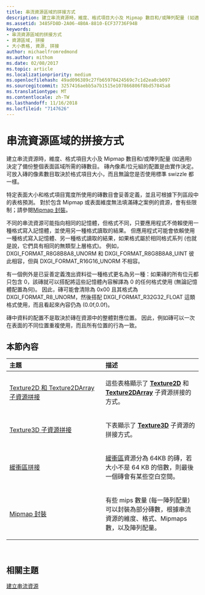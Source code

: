 ```yaml
---
title: 串流資源區域的拼接方式
description: 建立串流資源時，維度、格式項目大小及 Mipmap 數目和/或陣列配量 (如適用) 決定了備份整個表面區域所需的磚數目。
ms.assetid: 3485FD8D-2A06-4B0A-8810-ECF37736F94B
keywords:
- 串流資源區域的拼接方式
- 資源區域, 拼接
- 大小表格, 資源, 拼接
author: michaelfromredmond
ms.author: mithom
ms.date: 02/08/2017
ms.topic: article
ms.localizationpriority: medium
ms.openlocfilehash: 49ad096389c27fb65970424569c7c1d2ea0cb097
ms.sourcegitcommit: 3257416aebb5a7b1515e107866806f8bd57845a8
ms.translationtype: MT
ms.contentlocale: zh-TW
ms.lasthandoff: 11/16/2018
ms.locfileid: "7147626"
---
```

# <a name="how-a-streaming-resources-area-is-tiled"></a>串流資源區域的拼接方式


建立串流資源時，維度、格式項目大小及 Mipmap 數目和/或陣列配量 (如適用) 決定了備份整個表面區域所需的磚數目。 磚內像素/位元組的配置是由實作決定。 可放入磚的像素數目取決於格式項目大小，而且無論您是否使用標準 swizzle 都一樣。

特定表面大小和格式項目寬度所使用的磚數目會妥善定義，並且可根據下列區段中的表格預測。 對於包含 Mipmap 或表面維度無法填滿磚之案例的資源，會有些限制；請參閱[Mipmap 封裝](mipmap-packing.md)。

不同的串流資源可能指向相同的記憶體，但格式不同，只要應用程式不倚賴使用一種格式寫入記憶體，並使用另一種格式讀取的結果。 但應用程式可能會依賴使用一種格式寫入記憶體、另一種格式讀取的結果，如果格式屬於相同格式系列 (也就是說，它們具有相同的無類型上層格式)。 例如，DXGI\_FORMAT\_R8G8B8A8\_UNORM 和 DXGI\_FORMAT\_R8G8B8A8\_UINT 彼此相容，但與 DXGI\_FORMAT\_R16G16\_UNORM 不相容。

有一個例外是已妥善定義洩出資料從一種格式更名為另一種：如果磚的所有位元都只包含 0，該磚就可以搭配將這些記憶體內容解譯為 0 的任何格式使用 (無論記憶體配置為何)。 因此，磚可能會清除為 0x00 且其格式為 DXGI\_FORMAT\_R8\_UNORM，然後搭配 DXGI\_FORMAT\_R32G32\_FLOAT 這類格式使用，而且看起來內容仍為 (0.0f,0.0f)。

磚中資料的配置不是取決於磚在資源中的整體對應位置。 因此，例如磚可以一次在表面的不同位置重複使用，而且所有位置的行為一致。

## <a name="span-idin-this-sectionspanin-this-section"></a><span id="in-this-section"></span>本節內容


<table>
<colgroup>
<col width="50%" />
<col width="50%" />
</colgroup>
<thead>
<tr class="header">
<th align="left">主題</th>
<th align="left">描述</th>
</tr>
</thead>
<tbody>
<tr class="odd">
<td align="left"><p><a href="texture2d-and-texture2darray-subresource-tiling.md">Texture2D 和 Texture2DArray 子資源拼接</a></p></td>
<td align="left"><p>這些表格顯示了 <a href="https://msdn.microsoft.com/library/windows/desktop/ff471525"><strong>Texture2D</strong></a> 和 <a href="https://msdn.microsoft.com/library/windows/desktop/ff471526"><strong>Texture2DArray</strong></a> 子資源拼接的方式。</p></td>
</tr>
<tr class="even">
<td align="left"><p><a href="texture3d-subresource-tiling.md">Texture3D 子資源拼接</a></p></td>
<td align="left"><p>下表顯示了 <a href="https://msdn.microsoft.com/library/windows/desktop/ff471562"><strong>Texture3D</strong></a> 子資源的拼接方式。</p></td>
</tr>
<tr class="odd">
<td align="left"><p><a href="buffer-tiling.md">緩衝區拼接</a></p></td>
<td align="left"><p><a href="introduction-to-buffers.md">緩衝區</a>資源分為 64KB 的磚，若大小不是 64 KB 的倍數，則最後一個磚會有某些空白空間。</p></td>
</tr>
<tr class="even">
<td align="left"><p><a href="mipmap-packing.md">Mipmap 封裝</a></p></td>
<td align="left"><p>有些 mips 數量 (每一陣列配量) 可以封裝為部分磚數，根據串流資源的維度、格式、Mipmaps 數，以及陣列配量。</p></td>
</tr>
</tbody>
</table>

 

## <a name="span-idrelated-topicsspanrelated-topics"></a><span id="related-topics"></span>相關主題


[建立串流資源](creating-streaming-resources.md)

 

 




